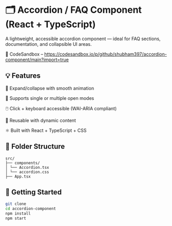 # 🗂️ Accordion / FAQ Component (React + TypeScript)
A lightweight, accessible accordion component — ideal for FAQ sections, documentation, and collapsible UI areas.

🔗 CodeSandbox – https://codesandbox.io/p/github/shubham397/accordion-component/main?import=true

## 💡 Features
🔽 Expand/collapse with smooth animation

🧭 Supports single or multiple open modes

🖱️ Click + keyboard accessible (WAI-ARIA compliant)

🧩 Reusable with dynamic content

⚛️ Built with React + TypeScript + CSS

## 📁 Folder Structure

```
src/
├── components/
│ └── Accordion.tsx
│ └── accordion.css
├── App.tsx

```

## 🚀 Getting Started

```bash
git clone
cd accordion-component
npm install
npm start
```
